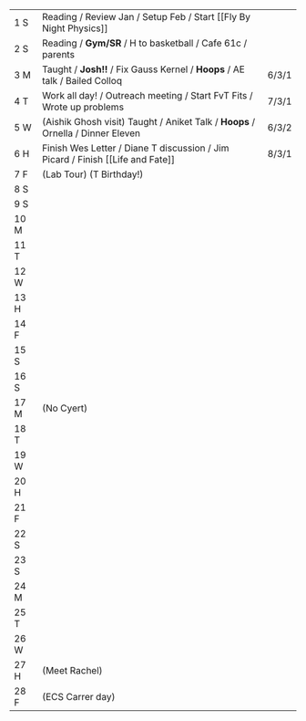 |      |                                                                                 |       |
| ---- | ------------------------------------------------------------------------------- | ----- |
| 1  S | Reading / Review Jan / Setup Feb / Start [[Fly By Night Physics]]               |       |
| 2  S | Reading / **Gym/SR** / H to basketball / Cafe 61c / parents                     |       |
| 3  M | Taught / **Josh!!** / Fix Gauss Kernel / **Hoops** / AE talk / Bailed Colloq    | 6/3/1 |
| 4  T | Work all day! / Outreach meeting / Start FvT Fits / Wrote up problems           | 7/3/1 |
| 5  W | (Aishik Ghosh visit) Taught / Aniket Talk / **Hoops** / Ornella / Dinner Eleven | 6/3/2 |
| 6  H | Finish Wes Letter / Diane T discussion / Jim Picard / Finish [[Life and Fate]]  | 8/3/1 |
| 7  F | (Lab Tour) (T Birthday!)                                                        |       |
| 8  S |                                                                                 |       |
| 9  S |                                                                                 |       |
| 10 M |                                                                                 |       |
| 11 T |                                                                                 |       |
| 12 W |                                                                                 |       |
| 13 H |                                                                                 |       |
| 14 F |                                                                                 |       |
| 15 S |                                                                                 |       |
| 16 S |                                                                                 |       |
| 17 M | (No Cyert)                                                                      |       |
| 18 T |                                                                                 |       |
| 19 W |                                                                                 |       |
| 20 H |                                                                                 |       |
| 21 F |                                                                                 |       |
| 22 S |                                                                                 |       |
| 23 S |                                                                                 |       |
| 24 M |                                                                                 |       |
| 25 T |                                                                                 |       |
| 26 W |                                                                                 |       |
| 27 H | (Meet Rachel)                                                                   |       |
| 28 F | (ECS Carrer day)                                                                |       |




